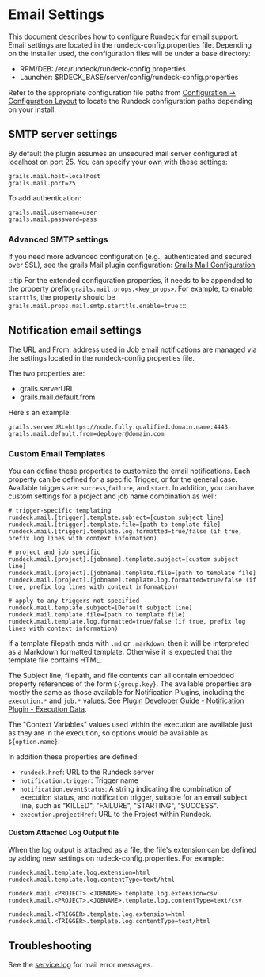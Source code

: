 # Email Settings

This document describes how to configure Rundeck for email
support.
Email settings are located in the rundeck-config.properties file. Depending on the installer used, the configuration files will be under a base directory:

- RPM/DEB: /etc/rundeck/rundeck-config.properties
- Launcher: \$RDECK_BASE/server/config/rundeck-config.properties

Refer to the appropriate configuration file paths from [Configuration -> Configuration Layout](/administration/configuration/config-file-reference.md#configuration-layout) to locate the Rundeck configuration paths depending on your install.

## SMTP server settings

By default the plugin assumes an unsecured mail server configured at localhost on port 25.
You can specify your own with these settings:

```properties
grails.mail.host=localhost
grails.mail.port=25
```

To add authentication:

```properties
grails.mail.username=user
grails.mail.password=pass
```

### Advanced SMTP settings

If you need more advanced configuration (e.g., authenticated and secured over SSL),
see the grails Mail plugin configuration:
[Grails Mail Configuration](https://gpc.github.io/grails-mail/guide/2.%20Configuration.html)

:::tip
For the extended configuration properties, it needs to be appended to the property prefix `grails.mail.props.<key_props>`. For example, to enable `starttls`, the property should be `grails.mail.props.mail.smtp.starttls.enable=true`
:::

## Notification email settings

The URL and From: address used in [Job email notifications](/manual/creating-jobs.md#job-notifications) are managed via the settings located in the rundeck-config.properties file.

The two properties are:

- grails.serverURL
- grails.mail.default.from

Here's an example:

```properties
grails.serverURL=https://node.fully.qualified.domain.name:4443
grails.mail.default.from=deployer@domain.com
```

### Custom Email Templates

You can define these properties to customize the email notifications. Each property can be defined for a specific Trigger, or for the general case. Available triggers are: `success`,`failure`, and `start`. In addition, you can have custom settings for a project and job name combination as well:

```properties
# trigger-specific templating
rundeck.mail.[trigger].template.subject=[custom subject line]
rundeck.mail.[trigger].template.file=[path to template file]
rundeck.mail.[trigger].template.log.formatted=true/false (if true, prefix log lines with context information)

# project and job specific
rundeck.mail.[project].[jobname].template.subject=[custom subject line]
rundeck.mail.[project].[jobname].template.file=[path to template file]
rundeck.mail.[project].[jobname].template.log.formatted=true/false (if true, prefix log lines with context information)

# apply to any triggers not specified
rundeck.mail.template.subject=[Default subject line]
rundeck.mail.template.file=[path to template file]
rundeck.mail.template.log.formatted=true/false (if true, prefix log lines with context information)
```

If a template filepath ends with `.md` or `.markdown`, then it will be interpreted as a Markdown formatted template. Otherwise it is expected that the template file contains HTML.

The Subject line, filepath, and file contents can all contain embedded property references of the form `${group.key}`. The available properties are mostly the same as those available for Notification Plugins, including the `execution.*` and `job.*` values. See [Plugin Developer Guide - Notification Plugin - Execution Data](/developer/05-notification-plugins.md#execution-data).

The "Context Variables" values used within the execution are available just as they are in the execution, so options would be available as `${option.name}`.

In addition these properties are defined:

- `rundeck.href`: URL to the Rundeck server
- `notification.trigger`: Trigger name
- `notification.eventStatus`: A string indicating the combination of execution status, and notification trigger, suitable for an email subject line, such as "KILLED", "FAILURE", "STARTING", "SUCCESS".
- `execution.projectHref`: URL to the Project within Rundeck.

#### Custom Attached Log Output file

When the log output is attached as a file, the file's extension can be defined by adding new settings on rudeck-config.properties.
For example:

```properties
rundeck.mail.template.log.extension=html
rundeck.mail.template.log.contentType=text/html
```

```properties
rundeck.mail.<PROJECT>.<JOBNAME>.template.log.extension=csv
rundeck.mail.<PROJECT>.<JOBNAME>.template.log.contentType=text/csv
```

```properties
rundeck.mail.<TRIGGER>.template.log.extension=html
rundeck.mail.<TRIGGER>.template.log.contentType=text/html
```

## Troubleshooting

See the [service.log](/administration/maintenance/logs.md#service.log) for mail error messages.
